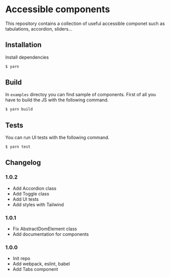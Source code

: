 # Accessible components

This repository contains a collection of useful accessible componet such as tabulations, accordion, sliders...

## Installation

Install dependencies
```bash
$ yarn
```

## Build

In `examples` directoy you can find sample of components. First of all you have to build the JS with the following command.
```bash
$ yarn build
```

## Tests

You can run UI tests with the following command.
```bash
$ yarn test
```

## Changelog

### 1.0.2
- Add Accordion class
- Add Toggle class
- Add UI tests
- Add styles with Tailwind

### 1.0.1
- Fix AbstractDomElement class
- Add documentation for components

### 1.0.0
- Init repo
- Add webpack, eslint, babel
- Add Tabs component